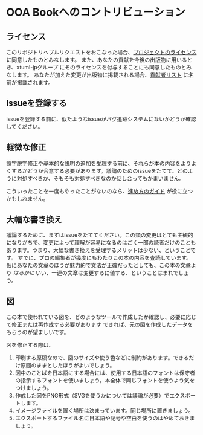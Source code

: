 <!--
# Contributing to OOA Book
-->
# OOA Bookへのコントリビューション

<!--
## Licensing
-->
## ライセンス

<!--
By opening a pull request to this repository, you agree to provide your work under the [project license](LICENSE.adoc).
Also, you agree to grant such license of your work as is required for the purposes of future print editions to @ben and @schacon.
Should your changes appear in a printed edition, you'll be included in the [contributors list](book/contributors.adoc).
-->
このリポジトリへプルリクエストをおこなった場合、[プロジェクトのライセンス](LICENSE.adoc) に同意したものとみなします。
また、あなたの貢献を今後の出版物に用いるとき、xtuml-jpグループ にそのライセンスを付与することにも同意したものとみなします。
あなたが加えた変更が出版物に掲載される場合、[貢献者リスト](book/contributors.adoc) に名前が掲載されます。

<!--
## Signaling an Issue
-->
## Issueを登録する

<!--
Before signaling an issue, please check that there isn't already a similar one in the bug tracking system.
-->
issueを登録する前に、似たようなissueがバグ追跡システムにないかどうか確認してください。

<!--
## Small Corrections
-->
## 軽微な修正

<!--
Errata and basic clarifications will be accepted if we agree that they improve the content. You can also open an issue so we can figure out how or if it needs to be addressed.
-->
誤字脱字修正や基本的な説明の追加を受理する前に、それらが本の内容をよりよくするかどうか合意する必要があります。議論のためのissueをたてて、どのように対処すべきか、そもそも対処すべきなのか話し合ってもかまいません。

<!--
If you've never done this before, the [flow guide](https://guides.github.com/introduction/flow/) might be useful.
-->
こういったことを一度もやったことがないのなら、[進め方のガイド](https://guides.github.com/introduction/flow/) が役に立つかもしれません。

<!--
## Large Rewrites
-->
## 大幅な書き換え

<!--
Open an issue for discussion before you start. These changes tend to be very subjective, often only clarifying things for some small percentage of people and it's rarely worth the time to accept them. Professional copy editors have already reviewed this content multiple times so while you may have somewhat better taste and grammar than we do it's unlikely that your prose is going to be *so* much better that it's worth changing vast swaths of text.
-->
議論するために、まずはissueをたててください。この類の変更はとても主観的になりがちで、変更によって理解が容易になるのはごく一部の読者だけのこともあります。つまり、大幅な書き換えを受理するメリットは少ない、ということです。
すでに、プロの編集者が幾度にもわたりこの本の内容を査読しています。仮にあなたの文章のほうが魅力的で文法が正確だったとしても、この本の文章より *はるかに* いい、一連の文章は変更するに値する、ということはまれでしょう。

<!--
## Figures
-->
## 図

この本で使われている図を、どのようなツールで作成したか確認し、必要に応じて修正または再作成する必要があります
できれば、元の図を作成したデータをもらうのが望ましいです。

図を修正する際は、

1. 印刷する原稿なので、図のサイズや使う色などに制約があります。できるだけ原図のままとしたほうがよいでしょう。
1. 図中のことばを日本語にする場合には、使用する日本語のフォントは保守者の指示するフォントを使いましょう。本全体で同じフォントを使うよう気をつけましょう。
1. 作成した図をPNG形式（SVGを使うかについては議論が必要）でエクスポートします。
1. イメージファイルを置く場所は決まっています。同じ場所に置きましょう。
1. エクスポートするファイル名に日本語や記号や空白を使うのはやめておきましょう。
